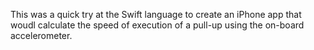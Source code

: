 This was a quick try at the Swift language to create an iPhone app that woudl calculate the speed of execution of a pull-up using the on-board accelerometer.
